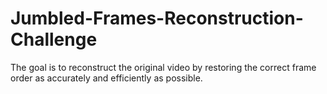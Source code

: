 # Jumbled-Frames-Reconstruction-Challenge
The goal is to reconstruct the original video by restoring the correct frame order as accurately and efficiently as possible.

